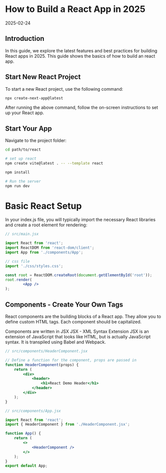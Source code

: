 # How to Build a React App in 2025
2025-02-24

## Introduction
In this guide, we explore the latest features and best practices for building React apps in 2025. 
This guide shows the basics of how to build an react app.

## Start New React Project

To start a new React project, use the following command:

```bash
npx create-next-app@latest
```
After running the above command, follow the on-screen instructions to set up your React app.

## Start Your App
Navigate to the project folder:

```bash
cd path/to/react

# set up react
npm create vite@latest . -- --template react 

npm install

# Run the server
npm run dev
```

# Basic React Setup
In your index.js file, you will typically import the necessary React libraries and create a root element for rendering:

```jsx
// src/main.jsx

import React from 'react';
import ReactDOM from 'react-dom/client';
import App from './components/App';

// css file
import './css/styles.css';

const root = ReactDOM.createRoot(document.getElementById('root'));
root.render(
        <App />
);
```

## Components - Create Your Own Tags
React components are the building blocks of a React app. They allow you to define custom HTML tags. Each component should be capitalized.

Components are written in JSX
JSX - XML Syntax Extension
JSX is an extension of JavaScript that looks like HTML, but is actually JavaScript syntax. It is transpiled using Babel and Webpack.

```jsx
// src/components/HeaderComponent.jsx

// Define a function for the component, props are passed in
function HeaderComponent(props) {
    return (
        <div>
            <header>
                <h1>React Demo Header</h1>
            </header>
        </div>
    );
}

```

```jsx
// src/components/App.jsx

import React from 'react';
import { HeaderComponent } from './HeaderComponent.jsx';

function App() {
    return (
        <>
            <HeaderComponent />
        </>
    );
}
export default App;
```